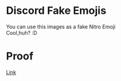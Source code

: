 # Discord Fake Emojis
You can use this images as a fake Nitro Emoji\
Cool,huh? :D
# Proof
[Link](https://balyedi.github.io/discord-fake-emojis/readme/link.png)
